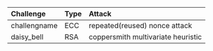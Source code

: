 |Challenge|Type|Attack|
|:--|:--|:--|
|challengname|ECC|repeated(reused) nonce attack|
|daisy_bell|RSA|coppersmith multivariate heuristic|

